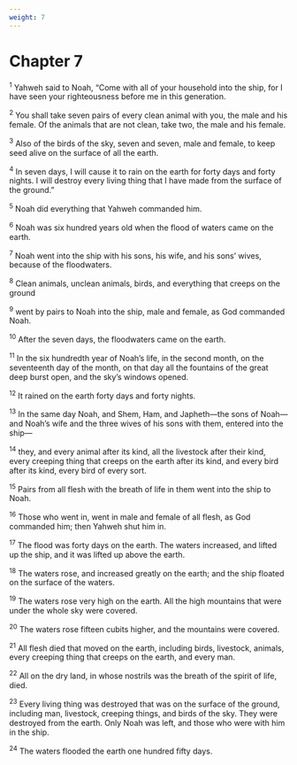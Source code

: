 ```yaml
---
weight: 7
---
```


# Chapter 7

<sup>1</sup> Yahweh said to Noah, “Come with all of your household into the ship, for I have seen your righteousness before me in this generation. 

<sup>2</sup> You shall take seven pairs of every clean animal with you, the male and his female. Of the animals that are not clean, take two, the male and his female. 

<sup>3</sup> Also of the birds of the sky, seven and seven, male and female, to keep seed alive on the surface of all the earth. 

<sup>4</sup> In seven days, I will cause it to rain on the earth for forty days and forty nights. I will destroy every living thing that I have made from the surface of the ground.” 

<sup>5</sup> Noah did everything that Yahweh commanded him. 

<sup>6</sup> Noah was six hundred years old when the flood of waters came on the earth. 

<sup>7</sup> Noah went into the ship with his sons, his wife, and his sons’ wives, because of the floodwaters. 

<sup>8</sup> Clean animals, unclean animals, birds, and everything that creeps on the ground 

<sup>9</sup> went by pairs to Noah into the ship, male and female, as God commanded Noah. 

<sup>10</sup> After the seven days, the floodwaters came on the earth. 

<sup>11</sup> In the six hundredth year of Noah’s life, in the second month, on the seventeenth day of the month, on that day all the fountains of the great deep burst open, and the sky’s windows opened. 

<sup>12</sup> It rained on the earth forty days and forty nights. 

<sup>13</sup> In the same day Noah, and Shem, Ham, and Japheth—the sons of Noah—and Noah’s wife and the three wives of his sons with them, entered into the ship— 

<sup>14</sup> they, and every animal after its kind, all the livestock after their kind, every creeping thing that creeps on the earth after its kind, and every bird after its kind, every bird of every sort. 

<sup>15</sup> Pairs from all flesh with the breath of life in them went into the ship to Noah. 

<sup>16</sup> Those who went in, went in male and female of all flesh, as God commanded him; then Yahweh shut him in. 

<sup>17</sup> The flood was forty days on the earth. The waters increased, and lifted up the ship, and it was lifted up above the earth. 

<sup>18</sup> The waters rose, and increased greatly on the earth; and the ship floated on the surface of the waters. 

<sup>19</sup> The waters rose very high on the earth. All the high mountains that were under the whole sky were covered. 

<sup>20</sup> The waters rose fifteen cubits higher, and the mountains were covered. 

<sup>21</sup> All flesh died that moved on the earth, including birds, livestock, animals, every creeping thing that creeps on the earth, and every man. 

<sup>22</sup> All on the dry land, in whose nostrils was the breath of the spirit of life, died. 

<sup>23</sup> Every living thing was destroyed that was on the surface of the ground, including man, livestock, creeping things, and birds of the sky. They were destroyed from the earth. Only Noah was left, and those who were with him in the ship. 

<sup>24</sup> The waters flooded the earth one hundred fifty days. 


